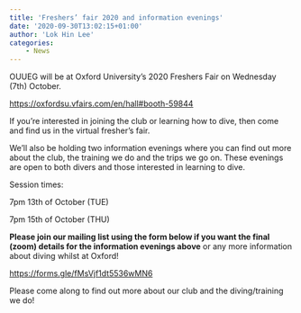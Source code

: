 ```yaml
---
title: 'Freshers’ fair 2020 and information evenings'
date: '2020-09-30T13:02:15+01:00'
author: 'Lok Hin Lee'
categories:
    - News
---
```


OUUEG will be at Oxford University’s 2020 Freshers Fair on Wednesday (7th) October.

<https://oxfordsu.vfairs.com/en/hall#booth-59844>

If you’re interested in joining the club or learning how to dive, then come and find us in the virtual fresher’s fair.

We’ll also be holding two information evenings where you can find out more about the club, the training we do and the trips we go on. These evenings are open to both divers and those interested in learning to dive.

Session times:

7pm 13th of October (TUE)

7pm 15th of October (THU)

**Please join our mailing list using the form below if you want the final (zoom) details for the information evenings above** or any more information about diving whilst at Oxford!

<https://forms.gle/fMsVjf1dt5536wMN6>

Please come along to find out more about our club and the diving/training we do!
